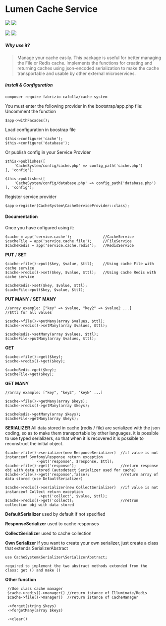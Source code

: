 # Lumen Cache Service

[![](https://img.shields.io/appveyor/ci/gruntjs/grunt.svg)](https://github.com/FabrizioCafolla/cache-system)
![](https://img.shields.io/badge/version-1.1.0--rc-green.svg)

![](https://img.shields.io/badge/package-laravel-orange.svg)
![](https://img.shields.io/badge/package-lumen-orange.svg)

##### Why use it?
>Manage your cache easily.
This package is useful for better managing the File or Redis cache. Implements the functions for creating and returning caches using json-encoded serialization to make the cache transportable and usable by other external microservices.


##### Install & Configuration
    
    composer require fabrizio-cafolla/cache-system

You must enter the following provider in the bootstrap/app.php file:
Uncomment the function 
    
    $app->withFacades();

Load configuration in boostrap file

	$this->configure('cache');
	$this->configure('database');
Or publish config in your Service Provider

    $this->publishes([
        'CacheSystem/config/cache.php' => config_path('cache.php')
    ], 'config');
    
    $this->publishes([
        'CacheSystem/config/database.php' => config_path('database.php')
    ], 'config');
    
Register service provider 
    
    $app->register(CacheSystem\CacheServiceProvider::class);

#### Documentation
Once you have cofigured using it:

    $cache = app('service.cache');              //CacheService
    $cacheFile = app('service.cache.file');     //FileService
    $cacheRedis = app('service.cache.redis');   //RedisService
 

**PUT** / **SET**
    
    $cache->file()->put($key, $value, $ttl);    //Using cache File with cache service
    $cache->redis()->set($key, $value, $ttl);   //Using cache Redis with cache service
    
    $cacheRedis->set($key, $value, $ttl);
    $cacheFile->put($key, $value, $ttl);

**PUT MANY** / **SET MANY**

    //array example: ["key" => $value, "key2" => $value2 ...]
    //$ttl for all values
    
    $cache->file()->putMany(array $values, $ttl);
    $cache->redis()->setMany(array $values, $ttl);
    
    $cacheRedis->setMany(array $values, $ttl);
    $cacheFile->putMany(array $values, $ttl);
    
**GET**

    $cache->file()->get($key);
    $cache->redis()->get($key);
    
    $cacheRedis->get($key);
    $cacheFile->get($key);
    
**GET MANY**

    //array example: ["key", "key2", "keyN" ...]
    
    $cache->file()->getMany(array $keys);
    $cache->redis()->getMany(array $keys);
    
    $cacheRedis->getMany(array $keys);
    $cacheFile->getMany(array $keys);
    
**SERIALIZER**
All data stored in cache (redis / file) are serialized with the json coding, so as to make them transportable by other languages.
it is possible to use typed serializers, so that when it is recovered it is possible to reconstruct the initial object. 

    $cache->file()->serializer(new ResponseSerializer)  //if value is not instanceof Symfony\Response return exception
                  ->put('response', $response, $ttl);  
    $cache->file()->get('response');                    //return response obj with data stored (autodetect Serializer used for cache)
    $cache->file()->get('response',false);              //return array of data stored (use DefaultSerializer)
                  
    $cache->redis()->serializer(new CollectSerializer)  //if value is not instanceof Collect return exception
                   ->put('collect', $value, $ttl);  
    $cache->redis()->get('collect);                     //retrun collection obj with data stored

**DefaultSerializer** used by default if not specified

**ResponseSerializer** used to cache responses

**CollectSerializer** used to cache collection

**Own Serializer**
If you want to create your own serializer, just create a class that extends SerializerAbstract

    use CacheSystem\Serializer\SerializerAbstract;
    
    required to implement the two abstract methods extended from the class: get () and make ()

**Other function**

     //Use class cache manager 
     $cache->redis()->manager()	//return istance of Illuminate/Redis
     $cache->file()->manager()  //return istance of CacheManager     
     
     ->forget(string $keys)
     ->forgetMany(array $keys)
     
     ->clear()
         
